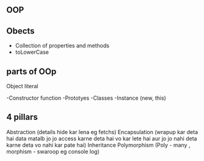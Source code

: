 ## OOP
 
## Obects
- Collection of properties and methods
- toLowerCase



## parts of OOp
Object literal

-Constructor function
-Prototyes
-Classes
-Instance (new, this)

## 4 pillars
Abstraction (details hide kar lena eg fetchs)
Encapsulation (wrapup kar deta hai data matalb jo jo access karne deta hai vo kar lete hai aur jo jo nahi deta karne deta vo nahi kar pate hai)
Inheritance
Polymorphism (Poly - many , morphism - swaroop eg console log)